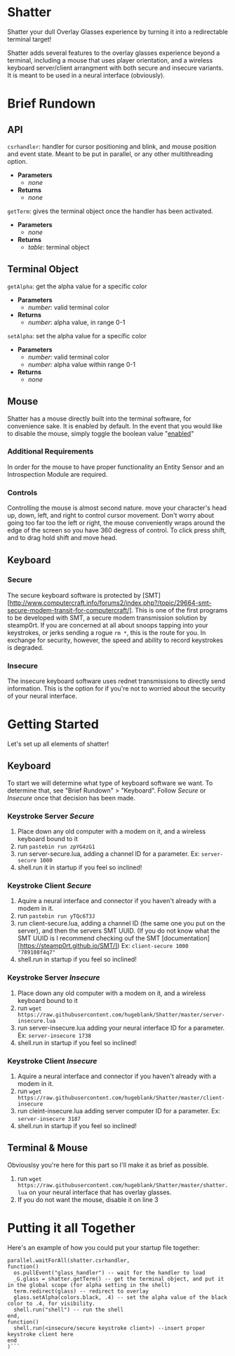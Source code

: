 # Shatter
Shatter your dull Overlay Glasses experience by turning it into a redirectable terminal target!

Shatter adds several features to the overlay glasses experience beyond a terminal, including a mouse that uses player orientation, and a wireless keyboard server/client arrangment with both secure and insecure variants. It is meant to be used in a neural interface (obviously).

# Brief Rundown

## API
`csrhandler`: handler for cursor positioning and blink, and mouse position and event state. Meant to be put in parallel, or any other multithreading option.
- **Parameters**
  - _none_
- **Returns**
  - _none_

`getTerm`: gives the terminal object once the handler has been activated.
- **Parameters**
  - _none_
- **Returns**
  - _table_: terminal object
  
## Terminal Object
`getAlpha`: get the alpha value for a specific color
- **Parameters**
  - _number_: valid terminal color
- **Returns**
  - _number_: alpha value, in range 0-1
  
`setAlpha`: set the alpha value for a specific color
- **Parameters**
  - _number_: valid terminal color
  - _number_: alpha value within range 0-1
- **Returns**
  - _none_
  
## Mouse
Shatter has a mouse directly built into the terminal software, for convenience sake. It is enabled by default. In the event that you would like to disable the mouse, simply toggle the boolean value "[enabled](https://github.com/hugeblank/Shatter/blob/2e95bc88a4b3095fdf6aff2f5f87484cf07245a2/shatter.lua#L3)"
### Additional Requirements
In order for the mouse to have proper functionality an Entity Sensor and an Introspection Module are required.
### Controls
Controlling the mouse is almost second nature. move your character's head up, down, left, and right to control cursor movement. Don't worry about going too far too the left or right, the mouse conveniently wraps around the edge of the screen so you have 360 degress of control. To click press shift, and to drag hold shift and move head.

## Keyboard

### Secure
The secure keyboard software is protected by [SMT][http://www.computercraft.info/forums2/index.php?/topic/29664-smt-secure-modem-transit-for-computercraft/]. This is one of the first programs to be developed with SMT, a secure modem transmission solution by steamp0rt. If you are concerned at all about snoops tapping into your keystrokes, or jerks sending a rogue `rm *`, this is the route for you. In exchange for security, however, the speed and ability to record keystrokes is degraded.

### Insecure
The insecure keyboard software uses rednet transmissions to directly send information. This is the option for if you're not to worried about the security of your neural interface.

# Getting Started
Let's set up all elements of shatter!

## Keyboard
To start we will determine what type of keyboard software we want. To determine that, see "Brief Rundown" > "Keyboard".
Follow *Secure* or *Insecure* once that decision has been made.

### Keystroke Server *Secure*
1. Place down any old computer with a modem on it, and a wireless keyboard bound to it
2. run `pastebin run zpYG4zG1`
3. run server-secure.lua, adding a channel ID for a parameter. Ex: `server-secure 1000`
4. shell.run it in startup if you feel so inclined!

### Keystroke Client *Secure*
1. Aquire a neural interface and connector if you haven't already with a modem in it.
2. run `pastebin run yTQc6T3J`
3. run client-secure.lua, adding a channel ID (the same one you put on the server), and then the servers SMT UUID. (If you do not know what the SMT UUID is I recommend checking ouf the SMT [documentation][https://steamp0rt.github.io/SMT/]) Ex: `client-secure 1000 "789108f4q7"`
4. shell.run in startup if you feel so inclined!

### Keystroke Server *Insecure*
1. Place down any old computer with a modem on it, and a wireless keyboard bound to it
2. run `wget https://raw.githubusercontent.com/hugeblank/Shatter/master/server-insecure.lua`
3. run server-insecure.lua adding your neural interface ID for a parameter. Ex: `server-insecure 1738`
4. shell.run in startup if you feel so inclined!

### Keystroke Client *Insecure*
1. Aquire a neural interface and connector if you haven't already with a modem in it.
2. run `wget https://raw.githubusercontent.com/hugeblank/Shatter/master/client-insecure`
3. run cleint-insecure.lua adding server computer ID for a parameter. Ex: `server-insecure 3187`
4. shell.run in startup if you feel so inclined!

## Terminal & Mouse
Obviouslsy you're here for this part so I'll make it as brief as possible.
1. run `wget https://raw.githubusercontent.com/hugeblank/Shatter/master/shatter.lua` on your neural interface that has overlay glasses.
2. If you do not want the mouse, disable it on line 3

# Putting it all Together
Here's an example of how you could put your startup file together:
```os.loadAPI("shatter.lua")
parallel.waitForAll(shatter.csrhandler,
function()
  os.pullEvent("glass_handler") -- wait for the handler to load
  _G.glass = shatter.getTerm() -- get the terminal object, and put it in the global scope (for alpha setting in the shell)
  term.redirect(glass) -- redirect to overlay
  glass.setAlpha(colors.black, .4) -- set the alpha value of the black color to .4, for visibility.
  shell.run("shell") -- run the shell
end,
function()
  shell.run(<insecure/secure keystroke client>) --insert proper keystroke client here
end
)```
